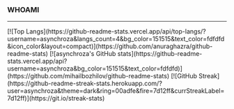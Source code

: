 <h3>WHOAMI</h3>

<hr/>
[![Top Langs](https://github-readme-stats.vercel.app/api/top-langs/?username=asynchroza&langs_count=4&bg_color=151515&text_color=fdfdfd&icon_color&layout=compact)](https://github.com/anuraghazra/github-readme-stats)
[![asynchroza's GitHub stats](https://github-readme-stats.vercel.app/api?username=asynchroza&bg_color=151515&text_color=fdfdfd)](https://github.com/mihailbozhilov/github-readme-stats)
[![GitHub Streak](https://github-readme-streak-stats.herokuapp.com/?user=asynchroza&theme=dark&ring=00adfe&fire=7d12ff&currStreakLabel=7d12ff)](https://git.io/streak-stats)
